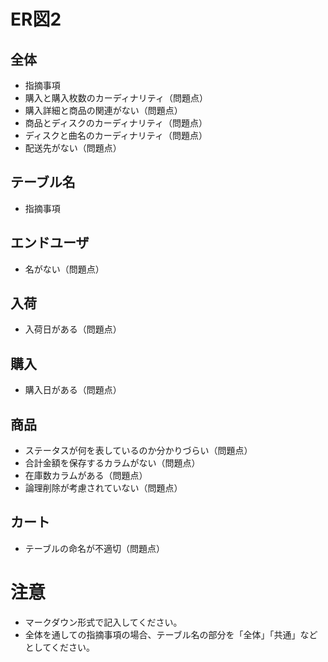 # ER図2
## 全体
- 指摘事項
- 購入と購入枚数のカーディナリティ（問題点）
- 購入詳細と商品の関連がない（問題点）
- 商品とディスクのカーディナリティ（問題点）
- ディスクと曲名のカーディナリティ（問題点）
- 配送先がない（問題点）

## テーブル名
- 指摘事項

## エンドユーザ
- 名がない（問題点）

## 入荷
- 入荷日がある（問題点）

## 購入
- 購入日がある（問題点）

## 商品
- ステータスが何を表しているのか分かりづらい（問題点）
- 合計金額を保存するカラムがない（問題点）
- 在庫数カラムがある（問題点）
- 論理削除が考慮されていない（問題点）

## カート
- テーブルの命名が不適切（問題点）

# 注意
* マークダウン形式で記入してください。
* 全体を通しての指摘事項の場合、テーブル名の部分を「全体」「共通」などとしてください。

